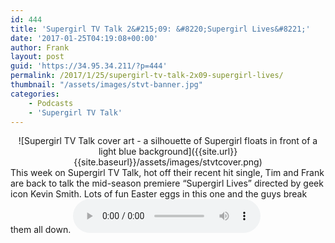```yaml
---
id: 444
title: 'Supergirl TV Talk 2&#215;09: &#8220;Supergirl Lives&#8221;'
date: '2017-01-25T04:19:08+00:00'
author: Frank
layout: post
guid: 'https://34.95.34.211/?p=444'
permalink: /2017/1/25/supergirl-tv-talk-2x09-supergirl-lives/
thumbnail: "/assets/images/stvt-banner.jpg"
categories:
    - Podcasts
    - 'Supergirl TV Talk'
---
```


<div markdown="1" style="text-align: center;">
![Supergirl TV Talk cover art - a silhouette of Supergirl floats in front of a light blue background]({{site.url}}{{site.baseurl}}/assets/images/stvtcover.png)
</div>
This week on Supergirl TV Talk, hot off their recent hit single, Tim and Frank are back to talk the mid-season premiere “Supergirl Lives” directed by geek icon Kevin Smith. Lots of fun Easter eggs in this one and the guys break them all down.



<audio controls>
  <source src="http://www.podtrac.com/pts/redirect.mp3/archive.org/download/STVT2x09/STVT2x09.mp3" type="audio/mpeg">
  Your browser does not support the audio element.
</audio>
</div>